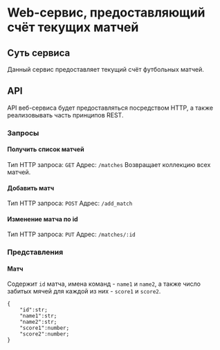 # Web-сервис, предоставляющий счёт текущих матчей
## Суть сервиса
Данный сервис предоставляет текущий счёт футбольных матчей.

## API
API веб-сервиса будет предоставляться посредством HTTP, а также реализовывать часть принципов REST.

### Запросы

#### Получить список матчей
Тип HTTP запроса: `GET`
Адрес: `/matches`
Возвращает коллекцию всех матчей.

#### Добавить матч
Тип HTTP запроса: `POST`
Адрес: `/add_match`

#### Изменение матча по id
Тип HTTP запроса: `PUT`
Адрес: `/matches/:id`

### Представления

#### Матч
Содержит `id` матча, имена команд - `name1` и `name2`, а также число забитых мячей для каждой из них - `score1` и `score2`.
    
    {
        "id":str;
        "name1":str;
        "name2":str;
        "score1":number;
        "score2":number;
    }
